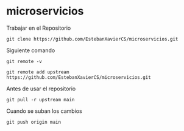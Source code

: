 # microservicios

Trabajar en el Repositorio

    git clone https://github.com/EstebanXavierCS/microservicios.git
Siguiente comando

    git remote -v

    git remote add upstream https://github.com/EstebanXavierCS/microservicios.git


Antes de usar el repositorio

    git pull -r upstream main 

Cuando se suban los cambios

    git push origin main
